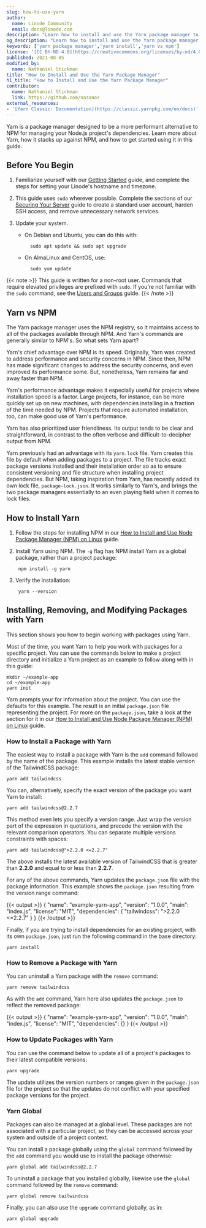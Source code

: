 ```yaml
---
slug: how-to-use-yarn
author:
  name: Linode Community
  email: docs@linode.com
description: "Learn how to install and use the Yarn package manager to install packages for JavaScript projects."
og_description: "Learn how to install and use the Yarn package manager to install packages for J2avaScript projects."
keywords: ['yarn package manager','yarn install','yarn vs npm']
license: '[CC BY-ND 4.0](https://creativecommons.org/licenses/by-nd/4.0)'
published: 2021-08-05
modified_by:
  name: Nathaniel Stickman
title: "How to Install and Use the Yarn Package Manager"
h1_title: "How to Install and Use the Yarn Package Manager"
contributor:
  name: Nathaniel Stickman
  link: https://github.com/nasanos
external_resources:
- '[Yarn Classic: Documentation](https://classic.yarnpkg.com/en/docs)'
---
```


Yarn is a package manager designed to be a more performant alternative to NPM for managing your Node.js project's dependencies. Learn more about Yarn, how it stacks up against NPM, and how to get started using it in this guide.

## Before You Begin

1. Familiarize yourself with our [Getting Started](/docs/getting-started/) guide, and complete the steps for setting your Linode's hostname and timezone.

1. This guide uses `sudo` wherever possible. Complete the sections of our [Securing Your Server](/docs/security/securing-your-server/) guide to create a standard user account, harden SSH access, and remove unnecessary network services.

1. Update your system.

    - On Debian and Ubuntu, you can do this with:

            sudo apt update && sudo apt upgrade

    - On AlmaLinux and CentOS, use:

            sudo yum update

{{< note >}}
This guide is written for a non-root user. Commands that require elevated privileges are prefixed with `sudo`. If you’re not familiar with the `sudo` command, see the [Users and Groups](/docs/tools-reference/linux-users-and-groups/) guide.
{{< /note >}}

## Yarn vs NPM

The Yarn package manager uses the NPM registry, so it maintains access to all of the packages available through NPM. And Yarn's commands are generally similar to NPM's. So what sets Yarn apart?

Yarn's chief advantage over NPM is its speed. Originally, Yarn was created to address performance and security concerns in NPM. Since then, NPM has made significant changes to address the security concerns, and even improved its performance some. But, nonetheless, Yarn remains far and away faster than NPM.

Yarn's performance advantage makes it especially useful for projects where installation speed is a factor. Large projects, for instance, can be more quickly set up on new machines, with dependencies installing in a fraction of the time needed by NPM. Projects that require automated installation, too, can make good use of Yarn's performance.

Yarn has also prioritized user friendliness. Its output tends to be clear and straightforward, in contrast to the often verbose and difficult-to-decipher output from NPM.

Yarn previously had an advantage with its `yarn.lock` file. Yarn creates this file by default when adding packages to a project. The file tracks exact package versions installed and their installation order so as to ensure consistent versioning and file structure when installing project dependencies. But NPM, taking inspiration from Yarn, has recently added its own lock file, `package-lock.json`. It works similarly to Yarn's, and brings the two package managers essentially to an even playing field when it comes to lock files.

## How to Install Yarn

1. Follow the steps for installing NPM in our [How to Install and Use Node Package Manager (NPM) on Linux](/docs/guides/how-to-use-npm/#how-to-install-npm) guide.

1. Install Yarn using NPM. The `-g` flag has NPM install Yarn as a global package, rather than a project package:

        npm install -g yarn

1. Verify the installation:

        yarn --version

## Installing, Removing, and Modifying Packages with Yarn

This section shows you how to begin working with packages using Yarn.

Most of the time, you want Yarn to help you work with packages for a specific project. You can use the commands below to make a project directory and initialize a Yarn project as an example to follow along with in this guide:

    mkdir ~/example-app
    cd ~/example-app
    yarn init

Yarn prompts your for information about the project. You can use the defaults for this example. The result is an initial `package.json` file representing the project. For more on the `package.json`, take a look at the section for it in our [How to Install and Use Node Package Manager (NPM) on Linux](/docs/guides/how-to-use-npm/#packagejson) guide.

### How to Install a Package with Yarn

The easiest way to install a package with Yarn is the `add` command followed by the name of the package. This example installs the latest stable version of the TailwindCSS package:

    yarn add tailwindcss

You can, alternatively, specify the exact version of the package you want Yarn to install:

    yarn add tailwindcss@2.2.7

This method even lets you specify a version range. Just wrap the version part of the expression in quotations, and precede the version with the relevant comparison operators. You can separate multiple versions constraints with spaces:

    yarn add tailwindcss@">2.2.0 <=2.2.7"

The above installs the latest available version of TailwindCSS that is greater than **2.2.0** and equal to or less than **2.2.7**.

For any of the above commands, Yarn updates the `package.json` file with the package information. This example shows the `package.json` resulting from the version range command:

{{< output >}}
{
  "name": "example-yarn-app",
  "version": "1.0.0",
  "main": "index.js",
  "license": "MIT",
  "dependencies": {
    "tailwindcss": ">2.2.0 <=2.2.7"
  }
}
{{< /output >}}

Finally, if you are trying to install dependencies for an existing project, with its own `package.json`, just run the following command in the base directory:

    yarn install

### How to Remove a Package with Yarn

You can uninstall a Yarn package with the `remove` command:

    yarn remove tailwindcss

As with the `add` command, Yarn here also updates the `package.json` to reflect the removed package:

{{< output >}}
{
  "name": "example-yarn-app",
  "version": "1.0.0",
  "main": "index.js",
  "license": "MIT",
  "dependencies": {}
}
{{< /output >}}

### How to Update Packages with Yarn

You can use the command below to update all of a project's packages to their latest compatible versions:

    yarn upgrade

The update utilizes the version numbers or ranges given in the `package.json` file for the project so that the updates do not conflict with your specified package versions for the project.

### Yarn Global

Packages can also be managed at a global level. These packages are not associated with a particular project, so they can be accessed across your system and outside of a project context.

You can install a package globally using the `global` command followed by the `add` command you would use to install the package otherwise:

    yarn global add tailwindcss@2.2.7

To uninstall a package that you installed globally, likewise use the `global` command followed by the `remove` command:

    yarn global remove tailwindcss

Finally, you can also use the `upgrade` command globally, as in:

    yarn global upgrade
